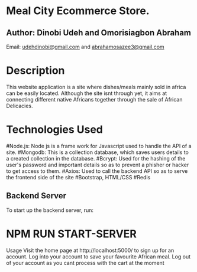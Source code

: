 # Meal City Ecommerce Store.
## Author: Dinobi Udeh and Omorisiagbon Abraham
Email: udehdinobi@gmail.com and abrahamosazee3@gmail.com
# Description
This website application is a site where dishes/meals mainly sold in africa can be easily located. Although the site isnt through yet, it aims at connecting different native Africans together through the sale of African Delicacies.

# Technologies Used
#Node.js: Node js is a frame work for Javascript used to handle the API of a site. 
#Mongodb: This is a collection database, which saves users details to a created collection in the database.
#Bcrypt: Used for the hashing of the user's password and important details so as to prevent a phisher or hacker to get access to them.
#Axios: Used to call the backend API so as to serve the frontend side of the site
#Bootstrap, HTML/CSS
#Redis


## Backend Server
To start up the backend server, run:

# NPM RUN START-SERVER


Usage
Visit the home page at http://localhost:5000/ to sign up for an account. Log into your account to save your favourite African meal. Log out of your account as you cant process with the cart at the moment
